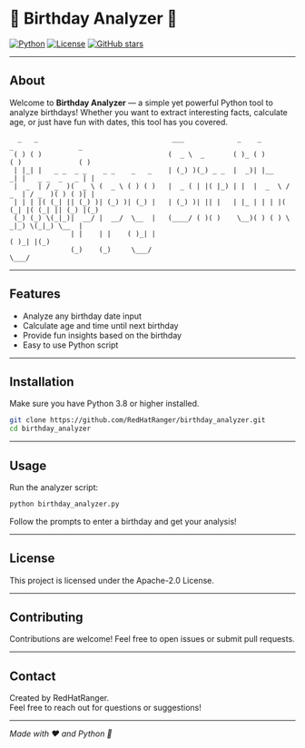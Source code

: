 # 🎉 Birthday Analyzer 🎂

[![Python](https://img.shields.io/badge/python-3.8%2B-blue?logo=python&style=flat-square)](https://www.python.org/)
[![License](https://img.shields.io/badge/license-Apache%202.0-green?style=flat-square)](LICENSE)
[![GitHub stars](https://img.shields.io/github/stars/RedHatRanger/birthday_analyzer?style=social)](https://github.com/RedHatRanger/birthday_analyzer/stargazers)

---

## About

Welcome to **Birthday Analyzer** — a simple yet powerful Python tool to analyze birthdays! Whether you want to extract interesting facts, calculate age, or just have fun with dates, this tool has you covered.

```
  _   _                                 ___             _    _          _                _ 
 ( ) ( )                               (  _ \  _       ( )_ ( )        ( )              ( )
 | |_| |   _ _  _ _    _ _    _   _    | (_) )(_) _ _  |  _)| |__     _| |   _ _  _   _ | |
 |  _  | / _  )(  _ \ (  _ \ ( ) ( )   |  _ ( | |( |_) | |  |  _  \ / _  | / _  )( ) ( )| |
 | | | |( (_| || (_) )| (_) )| (_) |   | (_) )| || |   | |_ | | | |( (_| |( (_| || (_) |(_)
 (_) (_) \(_|_)|  __/ |  __/  \__  |   (____/ ( )( )    \__)( ) ( ) \ _|_) \(_|_) \__  |   
               | |    | |    ( )_| |                                             ( )_| |(_)
               (_)    (_)     \___/                                               \___/                                              
```

---

## Features

- Analyze any birthday date input
- Calculate age and time until next birthday
- Provide fun insights based on the birthday
- Easy to use Python script

---

## Installation

Make sure you have Python 3.8 or higher installed.

```bash
git clone https://github.com/RedHatRanger/birthday_analyzer.git
cd birthday_analyzer
```

---

## Usage

Run the analyzer script:

```bash
python birthday_analyzer.py
```

Follow the prompts to enter a birthday and get your analysis!

---

## License

This project is licensed under the Apache-2.0 License.

---

## Contributing

Contributions are welcome! Feel free to open issues or submit pull requests.

---

## Contact

Created by RedHatRanger.  
Feel free to reach out for questions or suggestions!

---

*Made with ❤️ and Python 🐍*
